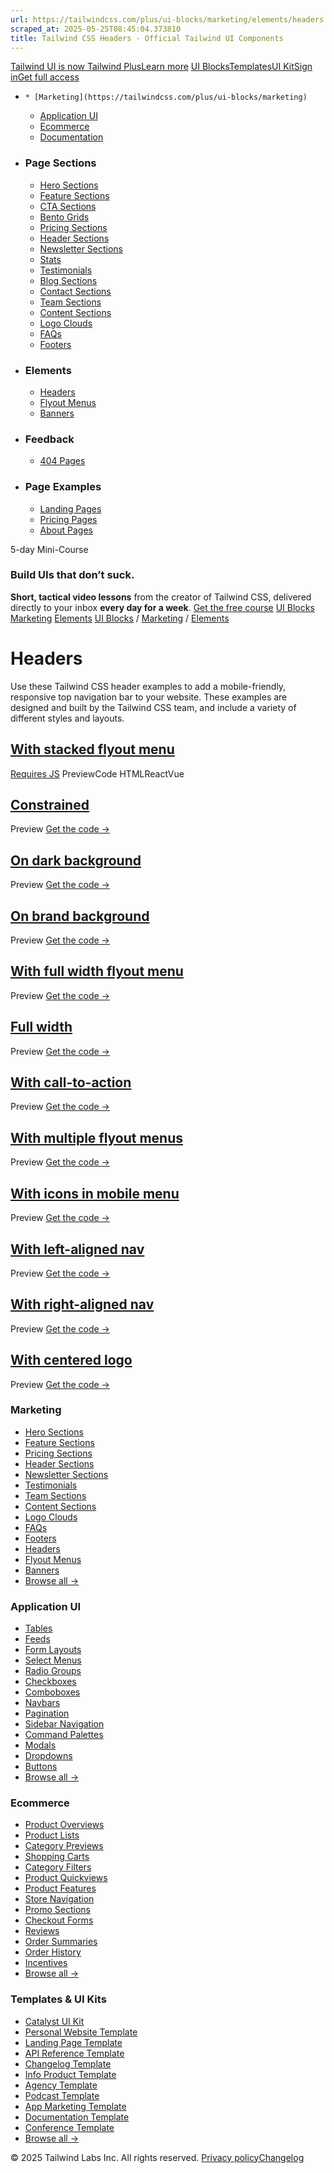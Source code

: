```yaml
---
url: https://tailwindcss.com/plus/ui-blocks/marketing/elements/headers
scraped_at: 2025-05-25T08:45:04.373810
title: Tailwind CSS Headers - Official Tailwind UI Components
---
```


[](https://tailwindcss.com/plus)
[Tailwind UI is now Tailwind PlusLearn more](https://tailwindcss.com/blog/tailwind-plus)
[UI Blocks](https://tailwindcss.com/plus/ui-blocks)[Templates](https://tailwindcss.com/plus/templates)[UI Kit](https://tailwindcss.com/plus/ui-kit)[Sign in](https://tailwindcss.com/plus/login)[Get full access](https://tailwindcss.com/plus#pricing)
  *     * [Marketing](https://tailwindcss.com/plus/ui-blocks/marketing)
    * [Application UI](https://tailwindcss.com/plus/ui-blocks/application-ui)
    * [Ecommerce](https://tailwindcss.com/plus/ui-blocks/ecommerce)
    * [Documentation](https://tailwindcss.com/plus/ui-blocks/documentation)
  * ### Page Sections
    * [Hero Sections](https://tailwindcss.com/plus/ui-blocks/marketing/sections/heroes)
    * [Feature Sections](https://tailwindcss.com/plus/ui-blocks/marketing/sections/feature-sections)
    * [CTA Sections](https://tailwindcss.com/plus/ui-blocks/marketing/sections/cta-sections)
    * [Bento Grids](https://tailwindcss.com/plus/ui-blocks/marketing/sections/bento-grids)
    * [Pricing Sections](https://tailwindcss.com/plus/ui-blocks/marketing/sections/pricing)
    * [Header Sections](https://tailwindcss.com/plus/ui-blocks/marketing/sections/header)
    * [Newsletter Sections](https://tailwindcss.com/plus/ui-blocks/marketing/sections/newsletter-sections)
    * [Stats](https://tailwindcss.com/plus/ui-blocks/marketing/sections/stats-sections)
    * [Testimonials](https://tailwindcss.com/plus/ui-blocks/marketing/sections/testimonials)
    * [Blog Sections](https://tailwindcss.com/plus/ui-blocks/marketing/sections/blog-sections)
    * [Contact Sections](https://tailwindcss.com/plus/ui-blocks/marketing/sections/contact-sections)
    * [Team Sections](https://tailwindcss.com/plus/ui-blocks/marketing/sections/team-sections)
    * [Content Sections](https://tailwindcss.com/plus/ui-blocks/marketing/sections/content-sections)
    * [Logo Clouds](https://tailwindcss.com/plus/ui-blocks/marketing/sections/logo-clouds)
    * [FAQs](https://tailwindcss.com/plus/ui-blocks/marketing/sections/faq-sections)
    * [Footers](https://tailwindcss.com/plus/ui-blocks/marketing/sections/footers)
  * ### Elements
    * [Headers](https://tailwindcss.com/plus/ui-blocks/marketing/elements/headers)
    * [Flyout Menus](https://tailwindcss.com/plus/ui-blocks/marketing/elements/flyout-menus)
    * [Banners](https://tailwindcss.com/plus/ui-blocks/marketing/elements/banners)
  * ### Feedback
    * [404 Pages](https://tailwindcss.com/plus/ui-blocks/marketing/feedback/404-pages)
  * ### Page Examples
    * [Landing Pages](https://tailwindcss.com/plus/ui-blocks/marketing/page-examples/landing-pages)
    * [Pricing Pages](https://tailwindcss.com/plus/ui-blocks/marketing/page-examples/pricing-pages)
    * [About Pages](https://tailwindcss.com/plus/ui-blocks/marketing/page-examples/about-pages)


5-day Mini-Course
### Build UIs that don’t suck.
**Short, tactical video lessons** from the creator of Tailwind CSS, delivered directly to your inbox **every day for a week**.
[Get the free course](https://tailwindcss.com/build-uis-that-dont-suck)
[UI Blocks](https://tailwindcss.com/plus/ui-blocks)
[Marketing](https://tailwindcss.com/plus/ui-blocks/marketing)
[Elements](https://tailwindcss.com/plus/ui-blocks/marketing#product-marketing-elements)
[UI Blocks](https://tailwindcss.com/plus/ui-blocks)
/
[Marketing](https://tailwindcss.com/plus/ui-blocks/marketing)
/
[Elements](https://tailwindcss.com/plus/ui-blocks/marketing#product-marketing-elements)
# Headers
Use these Tailwind CSS header examples to add a mobile-friendly, responsive top navigation bar to your website. These examples are designed and built by the Tailwind CSS team, and include a variety of different styles and layouts.
## [With stacked flyout menu](https://tailwindcss.com/plus/ui-blocks/marketing/elements/headers#component-27e5f71ced91b88e3f6b59ca69033a83)
[Requires JS](https://tailwindcss.com/plus/ui-blocks/documentation#bring-your-own-javascript)
PreviewCode
HTMLReactVue
## [Constrained](https://tailwindcss.com/plus/ui-blocks/marketing/elements/headers#component-df5b00183223aa31c98ab9ea3e03ed71)
Preview
[Get the code →](https://tailwindcss.com/plus/ui-blocks#pricing)
## [On dark background](https://tailwindcss.com/plus/ui-blocks/marketing/elements/headers#component-76cd5db8191873c856c8abf31120c3e3)
Preview
[Get the code →](https://tailwindcss.com/plus/ui-blocks#pricing)
## [On brand background](https://tailwindcss.com/plus/ui-blocks/marketing/elements/headers#component-048b06b7f859d2fa194752ee8805992a)
Preview
[Get the code →](https://tailwindcss.com/plus/ui-blocks#pricing)
## [With full width flyout menu](https://tailwindcss.com/plus/ui-blocks/marketing/elements/headers#component-9b3074c76a13e5151c82c2be12e52a6c)
Preview
[Get the code →](https://tailwindcss.com/plus/ui-blocks#pricing)
## [Full width](https://tailwindcss.com/plus/ui-blocks/marketing/elements/headers#component-593dc2239ad88d2f55f81ad94b6a4069)
Preview
[Get the code →](https://tailwindcss.com/plus/ui-blocks#pricing)
## [With call-to-action](https://tailwindcss.com/plus/ui-blocks/marketing/elements/headers#component-ee5df49936fc6550a95895277c81f43c)
Preview
[Get the code →](https://tailwindcss.com/plus/ui-blocks#pricing)
## [With multiple flyout menus](https://tailwindcss.com/plus/ui-blocks/marketing/elements/headers#component-6f74644bcfda42fc3d6735054d46bbe1)
Preview
[Get the code →](https://tailwindcss.com/plus/ui-blocks#pricing)
## [With icons in mobile menu](https://tailwindcss.com/plus/ui-blocks/marketing/elements/headers#component-3b5e12493074827bcd9d77db75787d78)
Preview
[Get the code →](https://tailwindcss.com/plus/ui-blocks#pricing)
## [With left-aligned nav](https://tailwindcss.com/plus/ui-blocks/marketing/elements/headers#component-7ef8ee9230d367ff934b5494dc162aaf)
Preview
[Get the code →](https://tailwindcss.com/plus/ui-blocks#pricing)
## [With right-aligned nav](https://tailwindcss.com/plus/ui-blocks/marketing/elements/headers#component-732328363308a2daa1cb32f0247d481f)
Preview
[Get the code →](https://tailwindcss.com/plus/ui-blocks#pricing)
## [With centered logo](https://tailwindcss.com/plus/ui-blocks/marketing/elements/headers#component-932f6f0193a320e97af8654a6493626e)
Preview
[Get the code →](https://tailwindcss.com/plus/ui-blocks#pricing)
### Marketing
  * [Hero Sections](https://tailwindcss.com/plus/ui-blocks/marketing/sections/heroes)
  * [Feature Sections](https://tailwindcss.com/plus/ui-blocks/marketing/sections/feature-sections)
  * [Pricing Sections](https://tailwindcss.com/plus/ui-blocks/marketing/sections/pricing)
  * [Header Sections](https://tailwindcss.com/plus/ui-blocks/marketing/sections/header)
  * [Newsletter Sections](https://tailwindcss.com/plus/ui-blocks/marketing/sections/newsletter-sections)
  * [Testimonials](https://tailwindcss.com/plus/ui-blocks/marketing/sections/testimonials)
  * [Team Sections](https://tailwindcss.com/plus/ui-blocks/marketing/sections/team-sections)
  * [Content Sections](https://tailwindcss.com/plus/ui-blocks/marketing/sections/content-sections)
  * [Logo Clouds](https://tailwindcss.com/plus/ui-blocks/marketing/sections/logo-clouds)
  * [FAQs](https://tailwindcss.com/plus/ui-blocks/marketing/sections/faq-sections)
  * [Footers](https://tailwindcss.com/plus/ui-blocks/marketing/sections/footers)
  * [Headers](https://tailwindcss.com/plus/ui-blocks/marketing/sections/header)
  * [Flyout Menus](https://tailwindcss.com/plus/ui-blocks/marketing/elements/flyout-menus)
  * [Banners](https://tailwindcss.com/plus/ui-blocks/marketing/elements/banners)
  * [Browse all →](https://tailwindcss.com/plus/ui-blocks/marketing)


### Application UI
  * [Tables](https://tailwindcss.com/plus/ui-blocks/application-ui/lists/tables)
  * [Feeds](https://tailwindcss.com/plus/ui-blocks/application-ui/lists/feeds)
  * [Form Layouts](https://tailwindcss.com/plus/ui-blocks/application-ui/forms/form-layouts)
  * [Select Menus](https://tailwindcss.com/plus/ui-blocks/application-ui/forms/select-menus)
  * [Radio Groups](https://tailwindcss.com/plus/ui-blocks/application-ui/forms/radio-groups)
  * [Checkboxes](https://tailwindcss.com/plus/ui-blocks/application-ui/forms/checkboxes)
  * [Comboboxes](https://tailwindcss.com/plus/ui-blocks/application-ui/forms/comboboxes)
  * [Navbars](https://tailwindcss.com/plus/ui-blocks/application-ui/navigation/navbars)
  * [Pagination](https://tailwindcss.com/plus/ui-blocks/application-ui/navigation/pagination)
  * [Sidebar Navigation](https://tailwindcss.com/plus/ui-blocks/application-ui/navigation/sidebar-navigation)
  * [Command Palettes](https://tailwindcss.com/plus/ui-blocks/application-ui/navigation/command-palettes)
  * [Modals](https://tailwindcss.com/plus/ui-blocks/application-ui/overlays/modal-dialogs)
  * [Dropdowns](https://tailwindcss.com/plus/ui-blocks/application-ui/elements/dropdowns)
  * [Buttons](https://tailwindcss.com/plus/ui-blocks/application-ui/elements/buttons)
  * [Browse all →](https://tailwindcss.com/plus/ui-blocks/application-ui)


### Ecommerce
  * [Product Overviews](https://tailwindcss.com/plus/ui-blocks/ecommerce/components/product-overviews)
  * [Product Lists](https://tailwindcss.com/plus/ui-blocks/ecommerce/components/product-lists)
  * [Category Previews](https://tailwindcss.com/plus/ui-blocks/ecommerce/components/category-previews)
  * [Shopping Carts](https://tailwindcss.com/plus/ui-blocks/ecommerce/components/shopping-carts)
  * [Category Filters](https://tailwindcss.com/plus/ui-blocks/ecommerce/components/category-filters)
  * [Product Quickviews](https://tailwindcss.com/plus/ui-blocks/ecommerce/components/product-quickviews)
  * [Product Features](https://tailwindcss.com/plus/ui-blocks/ecommerce/components/product-features)
  * [Store Navigation](https://tailwindcss.com/plus/ui-blocks/ecommerce/components/store-navigation)
  * [Promo Sections](https://tailwindcss.com/plus/ui-blocks/ecommerce/components/promo-sections)
  * [Checkout Forms](https://tailwindcss.com/plus/ui-blocks/ecommerce/components/checkout-forms)
  * [Reviews](https://tailwindcss.com/plus/ui-blocks/ecommerce/components/reviews)
  * [Order Summaries](https://tailwindcss.com/plus/ui-blocks/ecommerce/components/order-summaries)
  * [Order History](https://tailwindcss.com/plus/ui-blocks/ecommerce/components/order-history)
  * [Incentives](https://tailwindcss.com/plus/ui-blocks/ecommerce/components/incentives)
  * [Browse all →](https://tailwindcss.com/plus/ui-blocks/ecommerce)


### Templates & UI Kits
  * [Catalyst UI Kit](https://tailwindcss.com/plus/templates/catalyst)
  * [Personal Website Template](https://tailwindcss.com/plus/templates/spotlight)
  * [Landing Page Template](https://tailwindcss.com/plus/templates/salient)
  * [API Reference Template](https://tailwindcss.com/plus/templates/protocol)
  * [Changelog Template](https://tailwindcss.com/plus/templates/commit)
  * [Info Product Template](https://tailwindcss.com/plus/templates/primer)
  * [Agency Template](https://tailwindcss.com/plus/templates/studio)
  * [Podcast Template](https://tailwindcss.com/plus/templates/transmit)
  * [App Marketing Template](https://tailwindcss.com/plus/templates/pocket)
  * [Documentation Template](https://tailwindcss.com/plus/templates/syntax)
  * [Conference Template](https://tailwindcss.com/plus/templates/keynote)
  * [Browse all →](https://tailwindcss.com/plus/templates)


© 2025 Tailwind Labs Inc. All rights reserved.
[Privacy policy](https://tailwindcss.com/plus/privacy-policy)[Changelog](https://tailwindcss.com/plus/changelog)

